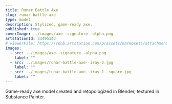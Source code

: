 ```yaml
---
title: Runar Battle Axe
slug: runar-battle-axe
type: model
description: Stylized, game-ready axe.
published: true
coverImage: ../images/axe--signature--alpha.png
artstationId: 33495143
# viewerFile: https://cdnb.artstation.com/p/assets/marmosets/attachments/033/495/143/original/runar-battle-axe.mview?1609779518=
images:
  - src: ../images/axe--signature--alpha.png
    label: ""
  - src: ../images/runar-battle-axe--iray-2.jpg
    label: ""
  - src: ../images/runar-battle-axe--iray-1--square.jpg
    label: ""
---
```


Game-ready axe model created and retopologized in Blender, textured in Substance Painter.